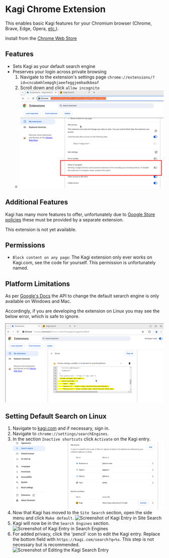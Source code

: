 # Kagi Chrome Extension

This enables basic Kagi features for your Chromium browser (Chrome, Brave, Edge, Opera, [etc.](https://en.wikipedia.org/wiki/Chromium_(web_browser)#Browsers_based_on_Chromium)).

Install from the [Chrome Web Store](https://chrome.google.com/webstore/detail/kagi-search-for-chrome/cdglnehniifkbagbbombnjghhcihifij)

## Features
- Sets Kagi as your default search engine
- Preserves your login across private browsing
  1. Navigate to the extension's settings page `chrome://extensions/?id=cncabmhlempghjaeefeggjemhadkbeaf`
  2. Scroll down and click `allow incognito`
  - ![Screenshot of Extensions Settings](docs/allow-incognito.png)

## Additional Features
Kagi has many more features to offer, unfortunately due to [Google Store policies](https://developer.chrome.com/docs/webstore/troubleshooting/#single-use) these must be provided by a separate extension.

This extension is not yet available.

## Permissions
- `Block content on any page`: The Kagi extension only ever works on Kagi.com, see the code for yourself. This permission is unfortunately named.

## Platform Limitations
As per [Google's Docs](https://developer.chrome.com/docs/extensions/reference/manifest/chrome-settings-override) the API to change the default serarch engine is only available on Windows and Mac.

Accordingly, if you are developing the extension on Linux you may see the below error, which is safe to ignore.

![Platform Error Screenshot](docs/unsupported-platform.png)


## Setting Default Search on Linux
1. Navigate to [kagi.com](https://kagi.com) and if necessary, sign in.
2. Navigate to `chrome://settings/searchEngines`.
3. In the section `Inactive shortcuts` click `Activate` on the Kagi entry. ![Screenshot of Kagi Entry in Inactive Shortcuts](docs/inactive-shortcuts.png)
4. Now that Kagi has moved to the `Site Search` section, open the side menu and click `Make default`. ![Screenshot of Kagi Entry in Site Search](docs/site-search.png)
5. Kagi will now be in the `Search Engines` section. ![Screenshot of Kagi Entry in Search Engines](docs/search-engines.png)
6. For added privacy, click the 'pencil' icon to edit the Kagi entry. Replace the bottom field with `https://kagi.com/search?q=%s`. This step is not necessary but is recommended. ![Screenshot of Editing the Kagi Search Entry](docs/edit-search-engine.png)
